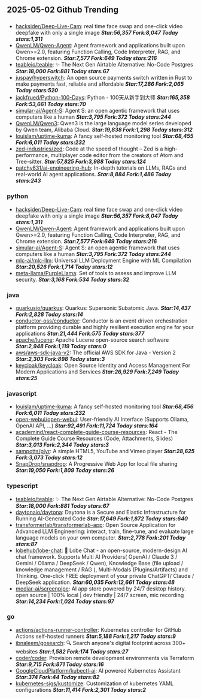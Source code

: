 ## 2025-05-02 Github Trending

### 
* [hacksider/Deep-Live-Cam](https://github.com/hacksider/Deep-Live-Cam): real time face swap and one-click video deepfake with only a single image ***Star:56,357 Fork:8,047 Today stars:1,311***
* [QwenLM/Qwen-Agent](https://github.com/QwenLM/Qwen-Agent): Agent framework and applications built upon Qwen>=2.0, featuring Function Calling, Code Interpreter, RAG, and Chrome extension. ***Star:7,577 Fork:649 Today stars:216***
* [teableio/teable](https://github.com/teableio/teable): ✨ The Next Gen Airtable Alternative: No-Code Postgres ***Star:18,000 Fork:881 Today stars:67***
* [juspay/hyperswitch](https://github.com/juspay/hyperswitch): An open source payments switch written in Rust to make payments fast, reliable and affordable ***Star:17,286 Fork:2,065 Today stars:520***
* [jackfrued/Python-100-Days](https://github.com/jackfrued/Python-100-Days): Python - 100天从新手到大师 ***Star:165,358 Fork:53,661 Today stars:70***
* [simular-ai/Agent-S](https://github.com/simular-ai/Agent-S): Agent S: an open agentic framework that uses computers like a human ***Star:3,795 Fork:372 Today stars:244***
* [QwenLM/Qwen3](https://github.com/QwenLM/Qwen3): Qwen3 is the large language model series developed by Qwen team, Alibaba Cloud. ***Star:19,838 Fork:1,298 Today stars:312***
* [louislam/uptime-kuma](https://github.com/louislam/uptime-kuma): A fancy self-hosted monitoring tool ***Star:68,455 Fork:6,011 Today stars:232***
* [zed-industries/zed](https://github.com/zed-industries/zed): Code at the speed of thought – Zed is a high-performance, multiplayer code editor from the creators of Atom and Tree-sitter. ***Star:57,825 Fork:3,988 Today stars:124***
* [patchy631/ai-engineering-hub](https://github.com/patchy631/ai-engineering-hub): In-depth tutorials on LLMs, RAGs and real-world AI agent applications. ***Star:8,884 Fork:1,486 Today stars:243***

### python
* [hacksider/Deep-Live-Cam](https://github.com/hacksider/Deep-Live-Cam): real time face swap and one-click video deepfake with only a single image ***Star:56,357 Fork:8,047 Today stars:1,311***
* [QwenLM/Qwen-Agent](https://github.com/QwenLM/Qwen-Agent): Agent framework and applications built upon Qwen>=2.0, featuring Function Calling, Code Interpreter, RAG, and Chrome extension. ***Star:7,577 Fork:649 Today stars:216***
* [simular-ai/Agent-S](https://github.com/simular-ai/Agent-S): Agent S: an open agentic framework that uses computers like a human ***Star:3,795 Fork:372 Today stars:244***
* [mlc-ai/mlc-llm](https://github.com/mlc-ai/mlc-llm): Universal LLM Deployment Engine with ML Compilation ***Star:20,526 Fork:1,714 Today stars:12***
* [meta-llama/PurpleLlama](https://github.com/meta-llama/PurpleLlama): Set of tools to assess and improve LLM security. ***Star:3,168 Fork:534 Today stars:32***

### java
* [quarkusio/quarkus](https://github.com/quarkusio/quarkus): Quarkus: Supersonic Subatomic Java. ***Star:14,437 Fork:2,828 Today stars:14***
* [conductor-oss/conductor](https://github.com/conductor-oss/conductor): Conductor is an event driven orchestration platform providing durable and highly resilient execution engine for your applications ***Star:21,444 Fork:575 Today stars:377***
* [apache/lucene](https://github.com/apache/lucene): Apache Lucene open-source search software ***Star:2,948 Fork:1,119 Today stars:0***
* [aws/aws-sdk-java-v2](https://github.com/aws/aws-sdk-java-v2): The official AWS SDK for Java - Version 2 ***Star:2,303 Fork:898 Today stars:3***
* [keycloak/keycloak](https://github.com/keycloak/keycloak): Open Source Identity and Access Management For Modern Applications and Services ***Star:26,929 Fork:7,249 Today stars:25***

### javascript
* [louislam/uptime-kuma](https://github.com/louislam/uptime-kuma): A fancy self-hosted monitoring tool ***Star:68,456 Fork:6,011 Today stars:232***
* [open-webui/open-webui](https://github.com/open-webui/open-webui): User-friendly AI Interface (Supports Ollama, OpenAI API, ...) ***Star:92,491 Fork:11,724 Today stars:164***
* [academind/react-complete-guide-course-resources](https://github.com/academind/react-complete-guide-course-resources): React - The Complete Guide Course Resources (Code, Attachments, Slides) ***Star:3,013 Fork:2,344 Today stars:3***
* [sampotts/plyr](https://github.com/sampotts/plyr): A simple HTML5, YouTube and Vimeo player ***Star:28,625 Fork:3,073 Today stars:12***
* [SnapDrop/snapdrop](https://github.com/SnapDrop/snapdrop): A Progressive Web App for local file sharing ***Star:19,050 Fork:1,809 Today stars:26***

### typescript
* [teableio/teable](https://github.com/teableio/teable): ✨ The Next Gen Airtable Alternative: No-Code Postgres ***Star:18,000 Fork:881 Today stars:67***
* [daytonaio/daytona](https://github.com/daytonaio/daytona): Daytona is a Secure and Elastic Infrastructure for Running AI-Generated Code ***Star:17,649 Fork:1,872 Today stars:640***
* [transformerlab/transformerlab-app](https://github.com/transformerlab/transformerlab-app): Open Source Application for Advanced LLM Engineering: interact, train, fine-tune, and evaluate large language models on your own computer. ***Star:2,778 Fork:201 Today stars:87***
* [lobehub/lobe-chat](https://github.com/lobehub/lobe-chat): 🤯 Lobe Chat - an open-source, modern-design AI chat framework. Supports Multi AI Providers( OpenAI / Claude 3 / Gemini / Ollama / DeepSeek / Qwen), Knowledge Base (file upload / knowledge management / RAG ), Multi-Modals (Plugins/Artifacts) and Thinking. One-click FREE deployment of your private ChatGPT/ Claude / DeepSeek application. ***Star:60,035 Fork:12,661 Today stars:48***
* [mediar-ai/screenpipe](https://github.com/mediar-ai/screenpipe): AI app store powered by 24/7 desktop history. open source | 100% local | dev friendly | 24/7 screen, mic recording ***Star:14,234 Fork:1,024 Today stars:97***

### go
* [actions/actions-runner-controller](https://github.com/actions/actions-runner-controller): Kubernetes controller for GitHub Actions self-hosted runners ***Star:5,188 Fork:1,217 Today stars:9***
* [ibnaleem/gosearch](https://github.com/ibnaleem/gosearch): 🔍 Search anyone's digital footprint across 300+ websites ***Star:1,582 Fork:174 Today stars:27***
* [coder/coder](https://github.com/coder/coder): Provision remote development environments via Terraform ***Star:9,715 Fork:871 Today stars:16***
* [GoogleCloudPlatform/kubectl-ai](https://github.com/GoogleCloudPlatform/kubectl-ai): AI powered Kubernetes Assistant ***Star:374 Fork:44 Today stars:82***
* [kubernetes-sigs/kustomize](https://github.com/kubernetes-sigs/kustomize): Customization of kubernetes YAML configurations ***Star:11,414 Fork:2,301 Today stars:2***
